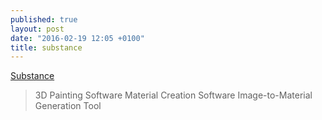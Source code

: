 ```yaml
---
published: true
layout: post
date: "2016-02-19 12:05 +0100"
title: substance
---
```


[Substance](https://www.allegorithmic.com/) 

> 3D Painting Software
> Material Creation Software
> Image-to-Material Generation Tool

